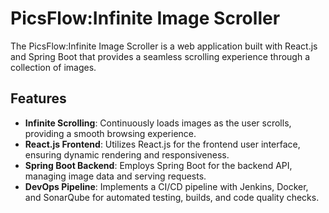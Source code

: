 # PicsFlow:Infinite Image Scroller

The PicsFlow:Infinite Image Scroller is a web application built with React.js and Spring Boot that provides a seamless scrolling experience through a collection of images.

## Features

- **Infinite Scrolling**: Continuously loads images as the user scrolls, providing a smooth browsing experience.
- **React.js Frontend**: Utilizes React.js for the frontend user interface, ensuring dynamic rendering and responsiveness.
- **Spring Boot Backend**: Employs Spring Boot for the backend API, managing image data and serving requests.
- **DevOps Pipeline**: Implements a CI/CD pipeline with Jenkins, Docker, and SonarQube for automated testing, builds, and code quality checks.
